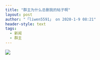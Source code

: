 ```yaml
---
title: "群主为什么总删我的帖子啊"
layout: post
author: "「liwen5591」 on 2020-1-9 08:21"
header-style: text
tags:
  - 新闻
  - 群主
---
```


<head></head>
<body>
 <img src="https://bbs.boniu123.cc/data/attachment/album/202001/08/224716q8pg1w7kg5prgk2v.png" onload="thumbImg(this)">
 <br>
</body>


